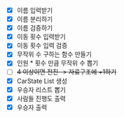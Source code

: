
- [x] 이름 입력받기
- [x] 이름 분리하기
- [x] 이름 검증하기
- [x] 이동 횟수 입력받기
- [x] 이동 횟수 입력 검증
- [x] 무작위 수 구하는 함수 만들기
- [x] 인원 * 횟수 만큼 무작위 수 뽑기
- [ ] ~~4 이상이면 전진 -> 자료구조에 +1하기~~
- [x] CarState List 생성
- [x] 우승자 리스트 뽑기
- [x] 사람들 진행도 출력
- [x] 우승자 출력